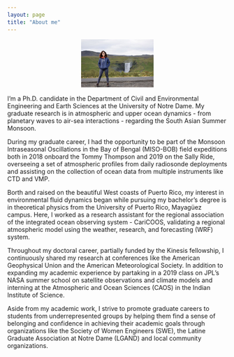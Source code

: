 ```yaml
---
layout: page
title: "About me"
---
```


<p align="center" width="100%">
    <img width="33%" src="/assets/me.JPG">
</p>

I’m a Ph.D. candidate in the Department of Civil and Environmental Engineering and Earth Sciences at the University of Notre Dame. My graduate research is in atmospheric and upper ocean dynamics - from planetary waves to air-sea interactions - regarding the South Asian Summer Monsoon.

During my graduate career, I had the opportunity to be part of the Monsoon Intraseasonal Oscillations in the Bay of Bengal (MISO-BOB) field expeditions both in 2018 onboard the Tommy Thompson and 2019 on the Sally Ride, overseeing a set of atmospheric profiles from daily radiosonde deployments and assisting on the collection of ocean data from multiple instruments like CTD and VMP.

Borth and raised on the beautiful West coasts of Puerto Rico, my interest in environmental fluid dynamics began while pursuing my bachelor’s degree is in theoretical physics from the University of Puerto Rico, Mayagüez campus. Here, I worked as a research assistant for the regional association of the integrated ocean observing system - CariCOOS, validating a regional atmospheric model using the weather, research, and forecasting (WRF) system.

Throughout my doctoral career, partially funded by the Kinesis fellowship, I continuously shared my research at conferences like the American Geophysical Union and the American Meteorological Society. In addition to expanding my academic experience by partaking in a 2019 class on JPL’s NASA summer school on satellite observations and climate models and interning at the Atmospheric and Ocean Sciences (CAOS) in the Indian Institute of Science.

Aside from my academic work, I strive to promote graduate careers to students from underrepresented groups by helping them find a sense of belonging and confidence in achieving their academic goals through organizations like the Society of Women Engineers (SWE), the Latine Graduate Association at Notre Dame (LGAND) and local community organizations.

